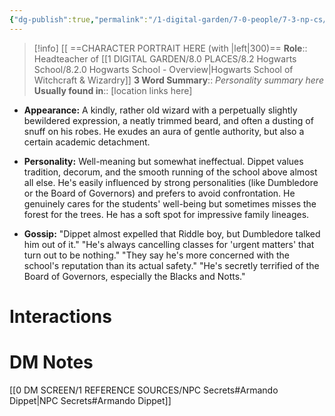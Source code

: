 ```yaml
---
{"dg-publish":true,"permalink":"/1-digital-garden/7-0-people/7-3-np-cs/armando-dippet/","tags":["#person","hogwarts","hogwarts-faculty","professor","slytherin"]}
---
```


>[!info] 
>[[ ==CHARACTER PORTRAIT HERE (with |left|300)==
>**Role**:: Headteacher of [[1 DIGITAL GARDEN/8.0 PLACES/8.2 Hogwarts School/8.2.0 Hogwarts School - Overview\|Hogwarts School of Witchcraft & Wizardry]]
>**3 Word Summary**:: *Personality summary here*
>**Usually found in**:: [location links here]

- **Appearance:** A kindly, rather old wizard with a perpetually slightly bewildered expression, a neatly trimmed beard, and often a dusting of snuff on his robes. He exudes an aura of gentle authority, but also a certain academic detachment.
    
- **Personality:** Well-meaning but somewhat ineffectual. Dippet values tradition, decorum, and the smooth running of the school above almost all else. He's easily influenced by strong personalities (like Dumbledore or the Board of Governors) and prefers to avoid confrontation. He genuinely cares for the students' well-being but sometimes misses the forest for the trees. He has a soft spot for impressive family lineages.
    
- **Gossip:** "Dippet almost expelled that Riddle boy, but Dumbledore talked him out of it." "He's always cancelling classes for 'urgent matters' that turn out to be nothing." "They say he's more concerned with the school's reputation than its actual safety." "He's secretly terrified of the Board of Governors, especially the Blacks and Notts."

# Interactions


# DM Notes

[[0 DM SCREEN/1 REFERENCE SOURCES/NPC Secrets#Armando Dippet\|NPC Secrets#Armando Dippet]]
